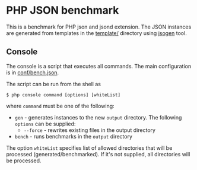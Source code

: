 # PHP JSON benchmark

This is a benchmark for PHP json and jsond extension. The JSON instances are generated from templates in the [template/](templates/) directory using [jsogen](https://github.com/bukka/jsogen) tool.

## Console

The console is a script that executes all commands. The main configuration is in [conf/bench.json](conf/bench.json).

The script can be run from the shell as

```
$ php console command [options] [whiteList]
```

where `command` must be one of the following:

* `gen` - generates instances to the new `output` directory. The following `options` can be supplied:
  * `--force` - rewrites existing files in the output directory
* `bench` - runs benchmarks in the `output` directory

The option `whiteList` specifies list of allowed directories that will be processed (generated/benchmarked). If it's not supplied, all directories will be processed.
